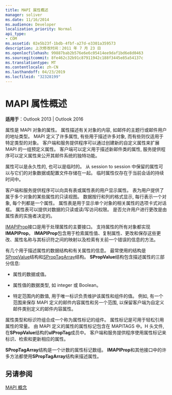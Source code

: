 ```yaml
---
title: MAPI 属性概述
manager: soliver
ms.date: 11/16/2014
ms.audience: Developer
localization_priority: Normal
api_type:
- COM
ms.assetid: 02e5b23f-1bdb-4fbf-a27d-e3301a359573
description: 上次修改时间：2011 年 7 月 23 日
ms.openlocfilehash: 99887bab2b576e6e6c05414ee9daf1bd6e8d0463
ms.sourcegitcommit: 8fe462c32b91c87911942c188f3445e85a54137c
ms.translationtype: MT
ms.contentlocale: zh-CN
ms.lasthandoff: 04/23/2019
ms.locfileid: "32328199"
---
```

# <a name="mapi-property-overview"></a>MAPI 属性概述

  
  
**适用于**：Outlook 2013 | Outlook 2016 
  
属性是 MAPI 对象的属性。 属性描述有关对象的内容, 如邮件的主题行或邮件用户的地址类型。 MAPI 定义了许多属性, 有些用于描述许多对象, 而有些则仅适用于特定类型的对象。 客户端和服务提供程序可以通过创建新的自定义属性来扩展 MAPI 的一组预定义属性。 客户端可以定义用于描述新邮件类的属性, 服务提供程序可以定义属性来公开其邮件系统的独特功能。
  
属性可以是永久性的, 也可以是临时的。 从 session to session 中保留的属性可以与它们的对象数据或配置文件存储在一起。 临时属性仅存在于当前会话的持续时间中。 
  
客户端和服务提供程序可以向具有表或属性表的用户显示属性。 表为用户提供了属于多个对象的某些属性的只读视图。 数据按行和列的格式显示, 每行表示一个对象, 每个列都是一个属性。 属性表是用于显示单个对象的相关属性的选项卡式对话框。 属性表可以提供对数据的只读或读/写访问权限。 是否允许用户进行更改是由属性表的实施者决定的。
  
[IMAPIProp](imapipropiunknown.md)接口是用于处理属性的主要接口。 支持属性的所有对象都实现**IMAPIProp**。 **IMAPIProp**包含用于检索属性值、复制属性、更改和保存这些更改、属性名称与其标识符之间的映射以及检索有关前一个错误的信息的方法。 
  
有几个用于描述属性的数据结构和有关属性的信息。 最常使用的结构是[SPropValue](spropvalue.md)结构和[SPropTagArray](sproptagarray.md)结构。 **SPropValue**结构包含描述属性的三部分信息: 
  
- 属性的数据或值。
    
- 属性值的数据类型, 如 integer 或 Boolean。 
    
- 特定范围内的数值, 用于唯一标识负责维护该属性和组件的值。 例如, 有一个范围来保存 MAPI 定义的邮件内容属性和另一个范围, 以保留客户端为自定义邮件类别定义的邮件内容属性。 
    
属性类型和标识符组合成一个称为属性标记的组件。 属性标记是可用于轻松引用属性的常量。 由 MAPI 定义的属性的属性标记包含在 MAPITAGS 中。H 头文件, 在**SPropValue**结构的**ulPropTag**成员中。 客户端和服务提供程序使用属性标记来标识、检索和更新相应的属性。 
  
**SPropTagArray**结构是一个计数的属性标记数组。 **IMAPIProp**和其他接口中的许多方法都使用**SPropTagArray**结构来描述属性。 
  
## <a name="see-also"></a>另请参阅



[MAPI 概念](mapi-concepts.md)

